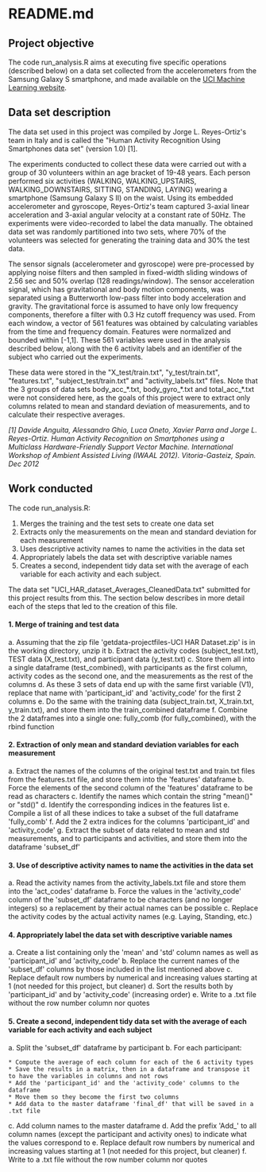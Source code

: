 # README.md #

## Project objective ##
The code run_analysis.R aims at executing five specific operations (described below) on a data set collected from the accelerometers from the Samsung Galaxy S smartphone, and made available on the [UCI Machine Learning website](http://archive.ics.uci.edu/ml/datasets/Human+Activity+Recognition+Using+Smartphones).

## Data set description ##

The data set used in this project was compiled by Jorge L. Reyes-Ortiz's team in Italy and is called the "Human Activity Recognition Using Smartphones data set" (version 1.0) [1].

The experiments conducted to collect these data were carried out with a group of 30 volunteers within an age bracket of 19-48 years. Each person performed six activities (WALKING, WALKING_UPSTAIRS, WALKING_DOWNSTAIRS, SITTING, STANDING, LAYING) wearing a smartphone (Samsung Galaxy S II) on the waist. Using its embedded accelerometer and gyroscope, Reyes-Ortiz's team captured 3-axial linear acceleration and 3-axial angular velocity at a constant rate of 50Hz. The experiments were video-recorded to label the data manually. The obtained data set was randomly partitioned into two sets, where 70% of the volunteers was selected for generating the training data and 30% the test data.

The sensor signals (accelerometer and gyroscope) were pre-processed by applying noise filters and then sampled in fixed-width sliding windows of 2.56 sec and 50% overlap (128 readings/window). The sensor acceleration signal, which has gravitational and body motion components, was separated using a Butterworth low-pass filter into body acceleration and gravity. The gravitational force is assumed to have only low frequency components, therefore a filter with 0.3 Hz cutoff frequency was used. From each window, a vector of 561 features was obtained by calculating variables from the time and frequency domain. Features were normalized and bounded within [-1,1]. These 561 variables were used in the analysis described below, along with the 6 activity labels and an identifier of the subject who carried out the experiments.

These data were stored in the "X_test/train.txt", "y_test/train.txt", "features.txt", "subject_test/train.txt" and "activity_labels.txt" files. Note that the 3 groups of data sets body_acc_\*.txt, body_gyro_\*.txt and total_acc_\*.txt were not considered here, as the goals of this project were to extract only columns related to mean and standard deviation of measurements, and to calculate their respective averages.

*[1] Davide Anguita, Alessandro Ghio, Luca Oneto, Xavier Parra and Jorge L. Reyes-Ortiz. Human Activity Recognition on Smartphones using a Multiclass Hardware-Friendly Support Vector Machine. International Workshop of Ambient Assisted Living (IWAAL 2012). Vitoria-Gasteiz, Spain. Dec 2012*

## Work conducted ##
The code run_analysis.R:
 
 1. Merges the training and the test sets to create one data set
 2. Extracts only the measurements on the mean and standard deviation for each measurement
 3. Uses descriptive activity names to name the activities in the data set
 4. Appropriately labels the data set with descriptive variable names
 5. Creates a second, independent tidy data set with the average of each variable for each activity and each subject.

The data set "UCI_HAR_dataset_Averages_CleanedData.txt" submitted for this project results from this. The section below describes in more detail each of the steps that led to the creation of this file.

#### 1. Merge of training and test data ####


 a. Assuming that the zip file 'getdata-projectfiles-UCI HAR Dataset.zip' is in the working directory, unzip it
 b. Extract the activity codes (subject_test.txt), TEST data (X_test.txt), and participant data (y_test.txt)
 c. Store them all into a single dataframe (test_combined), with participants as the first column, activity codes as the second one, and the measurements as the rest of the columns
 d. As these 3 sets of data end up with the same first variable (V1), replace that name with 'participant_id' and 'activity_code' for the first 2 columns
 e. Do the same with the training data (subject_train.txt, X_train.txt, y_train.txt), and store them into the train_combined dataframe
 f. Combine the 2 dataframes into a single one: fully_comb (for fully_combined), with the rbind function

#### 2. Extraction of only mean and standard deviation variables for each measurement ####


 a. Extract the names of the columns of the original test.txt and train.txt files from the features.txt file, and store them into the 'features' dataframe
 b. Force the elements of the second column of the 'features' dataframe to be read as characters
 c. Identify the names which contain the string "mean()" or "std()"
 d. Identify the corresponding indices in the features list
 e. Compile a list of all these indices to take a subset of the full dataframe 'fully_comb'
 f. Add the 2 extra indices for the columns 'participant_id' and 'activity_code'
 g. Extract the subset of data related to mean and std measurements, and to participants and activities, and store them into the dataframe 'subset_df'

#### 3. Use of descriptive activity names to name the activities in the data set ####


 a. Read the activity names from the activity_labels.txt file and store them into the 'act_codes' dataframe
 b. Force the values in the 'activity_code' column of the 'subset_df' dataframe to be characters (and no longer integers) so a replacement by their actual names can be possible
 c. Replace the activity codes by the actual activity names (e.g. Laying, Standing, etc.)
 
#### 4. Appropriately label the data set with descriptive variable names ###


 a. Create a list containing only the 'mean' and 'std' column names as well as 'participant_id' and 'activity_code'
 b. Replace the current names of the 'subset_df' columns by those included in the list mentioned above
 c. Replace default row numbers by numerical and increasing values starting at 1 (not needed for this project, but cleaner)
 d. Sort the results both by 'participant_id' and by 'activity_code' (increasing order)
 e. Write to a .txt file without the row number column nor quotes

#### 5. Create a second, independent tidy data set with the average of each variable for each activity and each subject ####


 a. Split the 'subset_df' dataframe by participant
 b. For each participant:
        
    * Compute the average of each column for each of the 6 activity types
    * Save the results in a matrix, then in a dataframe and transpose it to have the variables in columns and not rows
    * Add the 'participant_id' and the 'activity_code' columns to the dataframe
    * Move them so they become the first two columns
    * Add data to the master dataframe 'final_df' that will be saved in a .txt file
 c. Add column names to the master dataframe
 d. Add the prefix 'Add_' to all column names (except the participant and activity ones) to indicate what the values correspond to
 e. Replace default row numbers by numerical and increasing values starting at 1 (not needed for this project, but cleaner)
 f. Write to a .txt file without the row number column nor quotes
